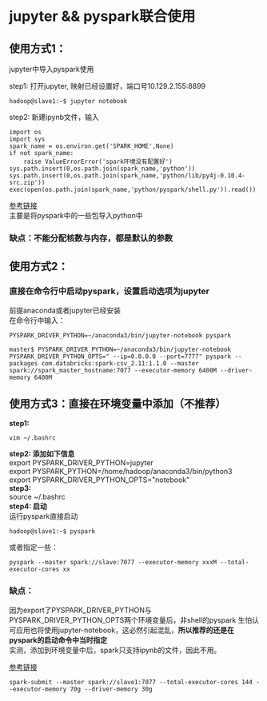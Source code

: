 # jupyter && pyspark联合使用

## 使用方式1：

jupyter中导入pyspark使用

step1: 打开jupyter, 映射已经设置好，端口号10.129.2.155:8899

```text
hadoop@slave1:~$ jupyter notebook
```

step2: 新建ipynb文件，输入

```text
import os
import sys
spark_name = os.environ.get('SPARK_HOME',None)
if not spark_name:    
    raise ValueErrorError('spark环境没有配置好')
sys.path.insert(0,os.path.join(spark_name,'python'))
sys.path.insert(0,os.path.join(spark_name,'python/lib/py4j-0.10.4-src.zip'))
exec(open(os.path.join(spark_name,'python/pyspark/shell.py')).read())
```

[参考链接](https://blog.csdn.net/dxyna/article/details/79772343)  
 主要是将pyspark中的一些包导入python中

### 缺点：不能分配核数与内存，都是默认的参数

## 使用方式2：

### 直接在命令行中启动pyspark，设置启动选项为jupyter

前提anaconda或者jupyter已经安装  
 在命令行中输入：

```text
PYSPARK_DRIVER_PYTHON=~/anaconda3/bin/jupyter-notebook pyspark
```

```text
master$ PYSPARK_DRIVER_PYTHON=~/anaconda3/bin/jupyter-notebook PYSPARK_DRIVER_PYTHON_OPTS=" --ip=0.0.0.0 --port=7777" pyspark --packages com.databricks:spark-csv_2.11:1.1.0 --master spark://spark_master_hostname:7077 --executor-memory 6400M --driver-memory 6400M

```

## 使用方式3：直接在环境变量中添加（不推荐）

**step1:**

```text
vim ~/.bashrc
```

**step2: 添加如下信息**  
 export PYSPARK\_DRIVER\_PYTHON=jupyter  
 export PYSPARK\_PYTHON=/home/hadoop/anaconda3/bin/python3  
 export PYSPARK\_DRIVER\_PYTHON\_OPTS="notebook"  
 **step3:**  
 source ~/.bashrc  
 **step4: 启动**  
 运行pyspark直接启动

```text
hadoop@slave1:~$ pyspark
```

或者指定一些：

```text
pyspark --master spark://slave:7077 --executor-memory xxxM --total-executor-cores xx
```

### 缺点：

因为export了PYSPARK\_DRIVER\_PYTHON与PYSPARK\_DRIVER\_PYTHON\_OPTS两个环境变量后，非shell的pyspark 生怕认可应用也将使用jupyter-notebook，这必然引起混乱，**所以推荐的还是在pyspark的启动命令中当时指定**  
 实测，添加到环境变量中后，spark只支持ipynb的文件，因此不用。

[参考链接](https://blog.csdn.net/NJZhuJinhua/article/details/79441217)

```text
spark-submit --master spark://slave1:7077 --total-executor-cores 144 --executor-memory 70g --driver-memory 30g
```

